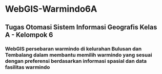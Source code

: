 # WebGIS-Warmindo6A
## Tugas Otomasi Sistem Informasi Geografis Kelas A - Kelompok 6
### WebGIS persebaran warmindo di kelurahan Bulusan dan Tembalang dalam membantu memilih warmindo yang sesuai dengan preferensi berdasarkan informasi spasial dan data fasilitas warmindo
